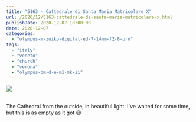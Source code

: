 ```yaml
---
title: "5163 - Cattedrale di Santa Maria Matricolare X"
url: /2020/12/5163-cattedrale-di-santa-maria-matricolare-x.html
publishDate: 2020-12-07 18:00:00
date: 2020-12-07
categories: 
  - "olympus-m-zuiko-digital-ed-7-14mm-f2-8-pro"
tags: 
  - "italy"
  - "veneto"
  - "church"
  - "verona"
  - "olympus-om-d-e-m1-mk-ii"
---
```

<div class="container">
<div class="center"><a target="_blank" href="https://d25zfm9zpd7gm5.cloudfront.net/1200x1200/2018/20180911_170130_lr.jpg"><img class="webfeedsFeaturedVisual" src="https://d25zfm9zpd7gm5.cloudfront.net/0600x0600/2018/20180911_170130_lr.jpg" /></a></div>
</div>
<br />

The Cathedral from the outside, in beautiful light. I've waited for
some time, but this is as empty as it got :smiley: